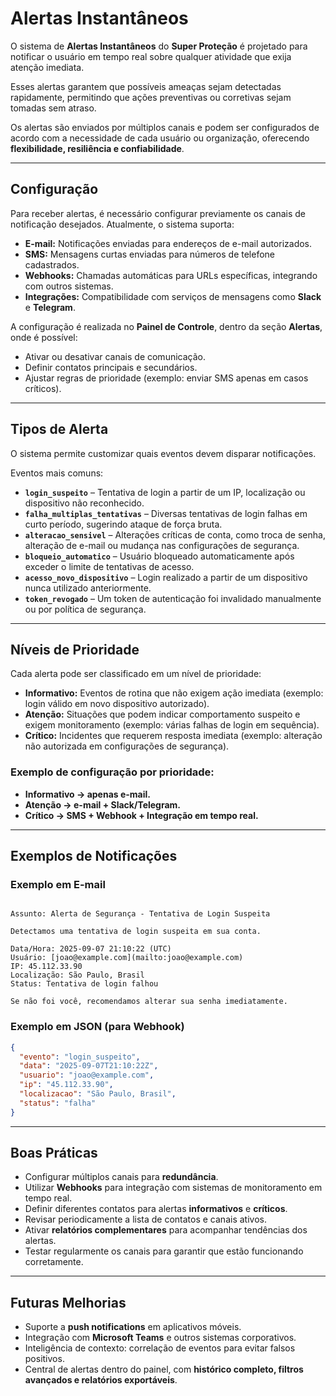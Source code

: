 # Alertas Instantâneos

O sistema de **Alertas Instantâneos** do **Super Proteção** é projetado para notificar o usuário em tempo real sobre qualquer atividade que exija atenção imediata.  

Esses alertas garantem que possíveis ameaças sejam detectadas rapidamente, permitindo que ações preventivas ou corretivas sejam tomadas sem atraso.  

Os alertas são enviados por múltiplos canais e podem ser configurados de acordo com a necessidade de cada usuário ou organização, oferecendo **flexibilidade, resiliência e confiabilidade**.  

---

## Configuração

Para receber alertas, é necessário configurar previamente os canais de notificação desejados. Atualmente, o sistema suporta:  

- **E-mail:** Notificações enviadas para endereços de e-mail autorizados.  
- **SMS:** Mensagens curtas enviadas para números de telefone cadastrados.  
- **Webhooks:** Chamadas automáticas para URLs específicas, integrando com outros sistemas.  
- **Integrações:** Compatibilidade com serviços de mensagens como **Slack** e **Telegram**.  

A configuração é realizada no **Painel de Controle**, dentro da seção **Alertas**, onde é possível:  

- Ativar ou desativar canais de comunicação.  
- Definir contatos principais e secundários.  
- Ajustar regras de prioridade (exemplo: enviar SMS apenas em casos críticos).  

---

## Tipos de Alerta

O sistema permite customizar quais eventos devem disparar notificações.  

Eventos mais comuns:  

- **`login_suspeito`** – Tentativa de login a partir de um IP, localização ou dispositivo não reconhecido.  
- **`falha_multiplas_tentativas`** – Diversas tentativas de login falhas em curto período, sugerindo ataque de força bruta.  
- **`alteracao_sensivel`** – Alterações críticas de conta, como troca de senha, alteração de e-mail ou mudança nas configurações de segurança.  
- **`bloqueio_automatico`** – Usuário bloqueado automaticamente após exceder o limite de tentativas de acesso.  
- **`acesso_novo_dispositivo`** – Login realizado a partir de um dispositivo nunca utilizado anteriormente.  
- **`token_revogado`** – Um token de autenticação foi invalidado manualmente ou por política de segurança.  

---

## Níveis de Prioridade

Cada alerta pode ser classificado em um nível de prioridade:  

- **Informativo:** Eventos de rotina que não exigem ação imediata (exemplo: login válido em novo dispositivo autorizado).  
- **Atenção:** Situações que podem indicar comportamento suspeito e exigem monitoramento (exemplo: várias falhas de login em sequência).  
- **Crítico:** Incidentes que requerem resposta imediata (exemplo: alteração não autorizada em configurações de segurança).  

### Exemplo de configuração por prioridade:
- **Informativo → apenas e-mail.**  
- **Atenção → e-mail + Slack/Telegram.**  
- **Crítico → SMS + Webhook + Integração em tempo real.**  

---

## Exemplos de Notificações

### Exemplo em E-mail

```

Assunto: Alerta de Segurança - Tentativa de Login Suspeita

Detectamos uma tentativa de login suspeita em sua conta.

Data/Hora: 2025-09-07 21:10:22 (UTC)
Usuário: [joao@example.com](mailto:joao@example.com)
IP: 45.112.33.90
Localização: São Paulo, Brasil
Status: Tentativa de login falhou

Se não foi você, recomendamos alterar sua senha imediatamente.

````

### Exemplo em JSON (para Webhook)

```json
{
  "evento": "login_suspeito",
  "data": "2025-09-07T21:10:22Z",
  "usuario": "joao@example.com",
  "ip": "45.112.33.90",
  "localizacao": "São Paulo, Brasil",
  "status": "falha"
}
````

---

## Boas Práticas

* Configurar múltiplos canais para **redundância**.
* Utilizar **Webhooks** para integração com sistemas de monitoramento em tempo real.
* Definir diferentes contatos para alertas **informativos** e **críticos**.
* Revisar periodicamente a lista de contatos e canais ativos.
* Ativar **relatórios complementares** para acompanhar tendências dos alertas.
* Testar regularmente os canais para garantir que estão funcionando corretamente.

---

## Futuras Melhorias

* Suporte a **push notifications** em aplicativos móveis.
* Integração com **Microsoft Teams** e outros sistemas corporativos.
* Inteligência de contexto: correlação de eventos para evitar falsos positivos.
* Central de alertas dentro do painel, com **histórico completo, filtros avançados e relatórios exportáveis**.
